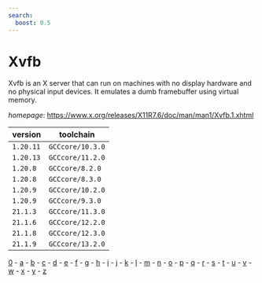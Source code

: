 ```yaml
---
search:
  boost: 0.5
---
```

# Xvfb

Xvfb is an X server that can run on machines with no display hardware and no physical input devices.  It emulates a dumb framebuffer using virtual memory.

*homepage*: <https://www.x.org/releases/X11R7.6/doc/man/man1/Xvfb.1.xhtml>

version | toolchain
--------|----------
``1.20.11`` | ``GCCcore/10.3.0``
``1.20.13`` | ``GCCcore/11.2.0``
``1.20.8`` | ``GCCcore/8.2.0``
``1.20.8`` | ``GCCcore/8.3.0``
``1.20.9`` | ``GCCcore/10.2.0``
``1.20.9`` | ``GCCcore/9.3.0``
``21.1.3`` | ``GCCcore/11.3.0``
``21.1.6`` | ``GCCcore/12.2.0``
``21.1.8`` | ``GCCcore/12.3.0``
``21.1.9`` | ``GCCcore/13.2.0``

[0](../0/index.md) - [a](../a/index.md) - [b](../b/index.md) - [c](../c/index.md) - [d](../d/index.md) - [e](../e/index.md) - [f](../f/index.md) - [g](../g/index.md) - [h](../h/index.md) - [i](../i/index.md) - [j](../j/index.md) - [k](../k/index.md) - [l](../l/index.md) - [m](../m/index.md) - [n](../n/index.md) - [o](../o/index.md) - [p](../p/index.md) - [q](../q/index.md) - [r](../r/index.md) - [s](../s/index.md) - [t](../t/index.md) - [u](../u/index.md) - [v](../v/index.md) - [w](../w/index.md) - [x](../x/index.md) - [y](../y/index.md) - [z](../z/index.md)


